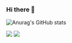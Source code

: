 ### Hi there 👋

<!--
**zeroone-kr/zeroone-kr** is a ✨ _special_ ✨ repository because its `README.md` (this file) appears on your GitHub profile.

Here are some ideas to get you started:

- 🔭 I’m currently working on ...
- 🌱 I’m currently learning ...
- 👯 I’m looking to collaborate on ...
- 🤔 I’m looking for help with ...
- 💬 Ask me about ...
- 📫 How to reach me: ...
- 😄 Pronouns: ...
- ⚡ Fun fact: ...
-->

![Anurag's GitHub stats](https://github-readme-stats.vercel.app/api?username=zeroone-kr&theme=dark&show_icons=true)

<a href="#" target="_blank"><img src="https://img.shields.io/badge/C-A8B9CC?style=flat-square&logo=c&logoColor=A8B9CC"/></a>
<a href="#" target="_blank"><img src="https://img.shields.io/badge/C++-00599C?style=flat-square&logo=c++&logoColor=00599C"/></a>

